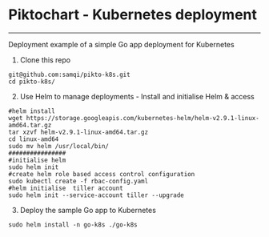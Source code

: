 # Piktochart - Kubernetes deployment
-----
Deployment example of a simple Go app deployment for Kubernetes

1. Clone this repo
```
git@github.com:samqi/pikto-k8s.git
cd pikto-k8s/
```

2. Use Helm to manage deployments - Install and initialise Helm & access
```
#helm install 
wget https://storage.googleapis.com/kubernetes-helm/helm-v2.9.1-linux-amd64.tar.gz
tar xzvf helm-v2.9.1-linux-amd64.tar.gz
cd linux-amd64
sudo mv helm /usr/local/bin/
################
#initialise helm 
sudo helm init
#create helm role based access control configuration
sudo kubectl create -f rbac-config.yaml
#helm initialise  tiller account
sudo helm init --service-account tiller --upgrade
```

3. Deploy the sample Go app to Kubernetes
```
sudo helm install -n go-k8s ./go-k8s
```
